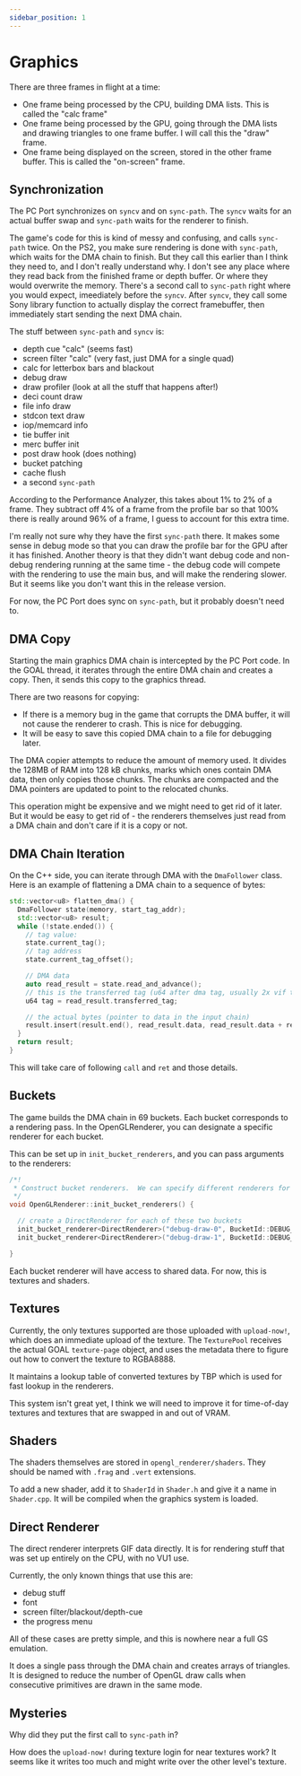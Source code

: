 ```yaml
---
sidebar_position: 1
---
```


# Graphics

There are three frames in flight at a time:
- One frame being processed by the CPU, building DMA lists. This is called the "calc frame"
- One frame being processed by the GPU, going through the DMA lists and drawing triangles to one frame buffer. I will call this the "draw" frame.
- One frame being displayed on the screen, stored in the other frame buffer.  This is called the "on-screen" frame.



## Synchronization

The PC Port synchronizes on `syncv` and on `sync-path`. The `syncv` waits for an actual buffer swap and `sync-path` waits for the renderer to finish.

The game's code for this is kind of messy and confusing, and calls `sync-path` twice. On the PS2, you make sure rendering is done with `sync-path`, which waits for the DMA chain to finish.  But they call this earlier than I think they need to, and I don't really understand why.  I don't see any place where they read back from the finished frame or depth buffer.  Or where they would overwrite the memory. There's a second call to `sync-path` right where you would expect, imeediately before the `syncv`.  After `syncv`, they call some Sony library function to actually display the correct framebuffer, then immediately start sending the next DMA chain.

The stuff between `sync-path` and `syncv` is:
- depth cue "calc" (seems fast)
- screen filter "calc" (very fast, just DMA for a single quad)
- calc for letterbox bars and blackout
- debug draw
- draw profiler (look at all the stuff that happens after!)
- deci count draw
- file info draw
- stdcon text draw
- iop/memcard info
- tie buffer init
- merc buffer init
- post draw hook (does nothing)
- bucket patching
- cache flush
- a second `sync-path`

According to the Performance Analyzer, this takes about 1% to 2% of a frame.  They subtract off 4% of a frame from the profile bar so that 100% there is really around 96% of a frame, I guess to account for this extra time.

I'm really not sure why they have the first `sync-path` there.  It makes some sense in debug mode so that you can draw the profile bar for the GPU after it has finished.  Another theory is that they didn't want debug code and non-debug rendering running at the same time - the debug code will compete with the rendering to use the main bus, and will make the rendering slower.  But it seems like you don't want this in the release version.

For now, the PC Port does sync on `sync-path`, but it probably doesn't need to.

## DMA Copy

Starting the main graphics DMA chain is intercepted by the PC Port code.  In the GOAL thread, it iterates through the entire DMA chain and creates a copy. Then, it sends this copy to the graphics thread.

There are two reasons for copying:
- If there is a memory bug in the game that corrupts the DMA buffer, it will not cause the renderer to crash. This is nice for debugging.
- It will be easy to save this copied DMA chain to a file for debugging later.

The DMA copier attempts to reduce the amount of memory used. It divides the 128MB of RAM into 128 kB chunks, marks which ones contain DMA data, then only copies those chunks. The chunks are compacted and the DMA pointers are updated to point to the relocated chunks.

This operation might be expensive and we might need to get rid of it later. But it would be easy to get rid of - the renderers themselves just read from a DMA chain and don't care if it is a copy or not.

## DMA Chain Iteration

On the C++ side, you can iterate through DMA with the `DmaFollower` class.  Here is an example of flattening a DMA chain to a sequence of bytes:
```cpp
std::vector<u8> flatten_dma() {
  DmaFollower state(memory, start_tag_addr);
  std::vector<u8> result;
  while (!state.ended()) {
  	// tag value:
  	state.current_tag();
  	// tag address
  	state.current_tag_offset();

  	// DMA data
    auto read_result = state.read_and_advance();
    // this is the transferred tag (u64 after dma tag, usually 2x vif tags)
    u64 tag = read_result.transferred_tag;

    // the actual bytes (pointer to data in the input chain)
    result.insert(result.end(), read_result.data, read_result.data + read_result.size_bytes);
  }
  return result;
}
```

This will take care of following `call` and `ret` and those details.


## Buckets
The game builds the DMA chain in 69 buckets. Each bucket corresponds to a rendering pass.  In the OpenGLRenderer, you can designate a specific renderer for each bucket.

This can be set up in `init_bucket_renderers`, and you can pass arguments to the renderers:
```cpp
/*!
 * Construct bucket renderers.  We can specify different renderers for different buckets
 */
void OpenGLRenderer::init_bucket_renderers() {

  // create a DirectRenderer for each of these two buckets
  init_bucket_renderer<DirectRenderer>("debug-draw-0", BucketId::DEBUG_DRAW_0, 1024 * 8);
  init_bucket_renderer<DirectRenderer>("debug-draw-1", BucketId::DEBUG_DRAW_1, 1024 * 8);

}
```

Each bucket renderer will have access to shared data. For now, this is textures and shaders.

## Textures
Currently, the only textures supported are those uploaded with `upload-now!`, which does an immediate upload of the texture. The `TexturePool` receives the actual GOAL `texture-page` object, and uses the metadata there to figure out how to convert the texture to RGBA8888.

It maintains a lookup table of converted textures by TBP which is used for fast lookup in the renderers.

This system isn't great yet, I think we will need to improve it for time-of-day textures and textures that are swapped in and out of VRAM.

## Shaders
The shaders themselves are stored in `opengl_renderer/shaders`. They should be named with `.frag` and `.vert` extensions.

To add a new shader, add it to `ShaderId` in `Shader.h` and give it a name in `Shader.cpp`. It will be compiled when the graphics system is loaded.

## Direct Renderer
The direct renderer interprets GIF data directly. It is for rendering stuff that was set up entirely on the CPU, with no VU1 use.

Currently, the only known things that use this are:
- debug stuff
- font
- screen filter/blackout/depth-cue
- the progress menu

All of these cases are pretty simple, and this is nowhere near a full GS emulation. 

It does a single pass through the DMA chain and creates arrays of triangles. It is designed to reduce the number of OpenGL draw calls when consecutive primitives are drawn in the same mode.

## Mysteries

Why did they put the first call to `sync-path` in?

How does the `upload-now!` during texture login for near textures work? It seems like it writes too much and might write over the other level's texture.

